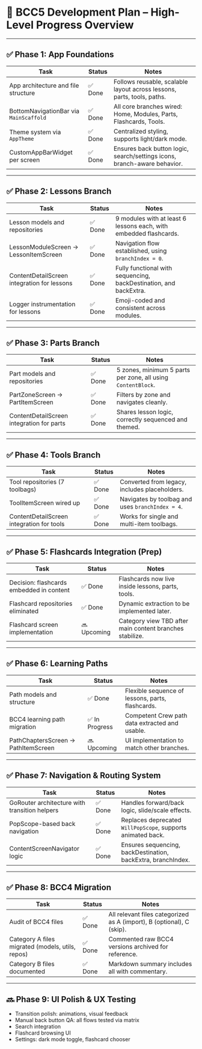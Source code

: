 # 🧭 BCC5 Development Plan – High-Level Progress Overview

---

## ✅ Phase 1: App Foundations

| Task | Status | Notes |
|------|--------|-------|
| App architecture and file structure | ✅ Done | Follows reusable, scalable layout across lessons, parts, tools, paths. |
| BottomNavigationBar via `MainScaffold` | ✅ Done | All core branches wired: Home, Modules, Parts, Flashcards, Tools. |
| Theme system via `AppTheme` | ✅ Done | Centralized styling, supports light/dark mode. |
| CustomAppBarWidget per screen | ✅ Done | Ensures back button logic, search/settings icons, branch-aware behavior. |

---

## ✅ Phase 2: Lessons Branch

| Task | Status | Notes |
|------|--------|-------|
| Lesson models and repositories | ✅ Done | 9 modules with at least 6 lessons each, with embedded flashcards. |
| LessonModuleScreen → LessonItemScreen | ✅ Done | Navigation flow established, using `branchIndex = 0`. |
| ContentDetailScreen integration for lessons | ✅ Done | Fully functional with sequencing, backDestination, and backExtra. |
| Logger instrumentation for lessons | ✅ Done | Emoji-coded and consistent across modules. |

---

## ✅ Phase 3: Parts Branch

| Task | Status | Notes |
|------|--------|-------|
| Part models and repositories | ✅ Done | 5 zones, minimum 5 parts per zone, all using `ContentBlock`. |
| PartZoneScreen → PartItemScreen | ✅ Done | Filters by zone and navigates cleanly. |
| ContentDetailScreen integration for parts | ✅ Done | Shares lesson logic, correctly sequenced and themed. |

---

## ✅ Phase 4: Tools Branch

| Task | Status | Notes |
|------|--------|-------|
| Tool repositories (7 toolbags) | ✅ Done | Converted from legacy, includes placeholders. |
| ToolItemScreen wired up | ✅ Done | Navigates by toolbag and uses `branchIndex = 4`. |
| ContentDetailScreen integration for tools | ✅ Done | Works for single and multi-item toolbags. |

---

## ✅ Phase 5: Flashcards Integration (Prep)

| Task | Status | Notes |
|------|--------|-------|
| Decision: flashcards embedded in content | ✅ Done | Flashcards now live inside lessons, parts, tools. |
| Flashcard repositories eliminated | ✅ Done | Dynamic extraction to be implemented later. |
| Flashcard screen implementation | 🔜 Upcoming | Category view TBD after main content branches stabilize. |

---

## ✅ Phase 6: Learning Paths

| Task | Status | Notes |
|------|--------|-------|
| Path models and structure | ✅ Done | Flexible sequence of lessons, parts, flashcards. |
| BCC4 learning path migration | ✅ In Progress | Competent Crew path data extracted and usable. |
| PathChaptersScreen → PathItemScreen | 🔜 Upcoming | UI implementation to match other branches. |

---

## ✅ Phase 7: Navigation & Routing System

| Task | Status | Notes |
|------|--------|-------|
| GoRouter architecture with transition helpers | ✅ Done | Handles forward/back logic, slide/scale effects. |
| PopScope-based back navigation | ✅ Done | Replaces deprecated `WillPopScope`, supports animated back. |
| ContentScreenNavigator logic | ✅ Done | Ensures sequencing, backDestination, backExtra, branchIndex. |

---

## ✅ Phase 8: BCC4 Migration

| Task | Status | Notes |
|------|--------|-------|
| Audit of BCC4 files | ✅ Done | All relevant files categorized as A (import), B (optional), C (skip). |
| Category A files migrated (models, utils, repos) | ✅ Done | Commented raw BCC4 versions archived for reference. |
| Category B files documented | ✅ Done | Markdown summary includes all with commentary. |

---

## 🔜 Phase 9: UI Polish & UX Testing

- Transition polish: animations, visual feedback
- Manual back button QA: all flows tested via matrix
- Search integration
- Flashcard browsing UI
- Settings: dark mode toggle, flashcard chooser

